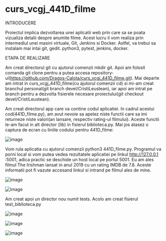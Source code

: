 # curs_vcgj_441D_filme


INTRODUCERE


Proiectul implica dezvoltarea unei aplicatii web prin care sa se poata vizualiza detalii despre anumite filme. Acest lucru il vom realiza prin intermediul unei masini virtuale, Git, Jenkins si Docker. Astfel, va trebui sa instalam mai intai git, gedit. python3, pytest, jenkins, docker.


ETAPA DE REALIZARE


Am creat directorul git cu ajutorul comenzii mkdir git. Apoi am folosit comanda git clone pentru a putea accesa repository-ul(https://github.com/Dragos-Calota/curs_vcgj_441D_filme.git). 
Mai departe am intrat in curs_vcgj_441D_filme(cu ajutorul comenzii cd) si mi-am creat branchul personal(git branch devel/CristiLeustean), iar apoi am intrat pe branch pentru a dezvolta fisierele necesare proiectului(git checkout devel/CristiLeustean).

Am creat directorul app care va contine codul aplicatiei. In cadrul acestui cod(441D_filme.py), am avut nevoie sa apelez niste functii care sa imi returneze niste valori(an lansare, respectiv rating-ul filmului). Aceste functii le-am facut in alt director (lib) in fisierul biblioteca.py. Mai jos atasez o captura de ecran cu liniile codului pentru 441D_filme:

![image](https://github.com/Dragos-Calota/curs_vcgj_441D_filme/assets/121881599/97f3ca97-c7bc-447f-b518-ddc460b48788)

Vom rula aplicatia cu ajutorul comenzii python3 441D_filme.py. Programul va porni local si vom putea vedea rezultatele aplicatiei pe linkul http://127.0.0.1 :5001, adica practic se deschide un host local pe portul 5001.
Eu am ales filmul The Irishman lansat in anul 2019 cu un rating IMDB de 7.8. Aceste informatii pot fi vazute accesand linkul si intrand pe filmul ales de mine.



![image](https://github.com/Dragos-Calota/curs_vcgj_441D_filme/assets/121881599/922a5f28-2ff2-489c-b8d9-cc5146110685)

![image](https://github.com/Dragos-Calota/curs_vcgj_441D_filme/assets/121881599/37898da2-12c0-4748-96a5-ffb41e9361e0)
 
Am creat apoi un director nou numit tests. Acolo am creat fisierul test_biblioteca.py

![image](https://github.com/Dragos-Calota/curs_vcgj_441D_filme/assets/121881599/2861d80c-21e8-469c-bab3-af727fac3377)


![image](https://github.com/Dragos-Calota/curs_vcgj_441D_filme/assets/121881599/44d991f0-d2bd-4aa6-96ef-2bab4ee819fe)


![image](https://github.com/Dragos-Calota/curs_vcgj_441D_filme/assets/121881599/1e330b4d-0ebd-417a-8b28-9d1a2414b007)







